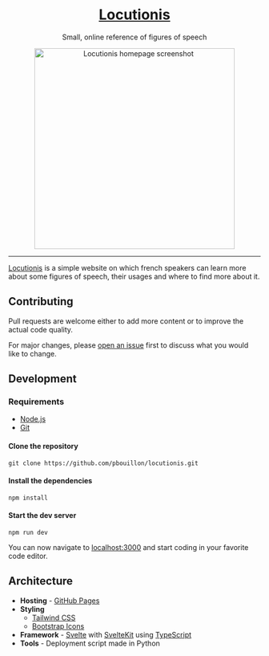 <h1 align="center">
  <a href=https://pbouillon.github.io/locutionis/>Locutionis</a>
</h1>

<p align="center">
    Small, online reference of figures of speech
</p>

<div align="center">
  <img
    alt="Locutionis homepage screenshot"
    src="https://user-images.githubusercontent.com/22640284/158055918-2573173e-8eac-440f-ad5b-8fcd111f6224.png"
    style="height: 400px;"/>
</div>

<hr />

[Locutionis](https://pbouillon.github.io/locutionis) is a simple website on which french speakers can learn more about some figures of speech, their usages and where to find more about it.

## Contributing

Pull requests are welcome either to add more content or to improve the actual code quality.

For major changes, please [open an issue](https://github.com/pBouillon/locutionis/issues/new) first to discuss what you would like to change.

## Development

### Requirements

- [Node.js](https://nodejs.org/en/)
- [Git](https://git-scm.com/)

#### Clone the repository

```
git clone https://github.com/pbouillon/locutionis.git
```

#### Install the dependencies

```
npm install
```

#### Start the dev server

```
npm run dev
```

You can now navigate to [localhost:3000](http://localhost:3000/) and start coding in your favorite code editor.

## Architecture

- **Hosting** - [GitHub Pages](https://pages.github.com/)
- **Styling**
  - [Tailwind CSS](https://tailwindcss.com/)
  - [Bootstrap Icons](https://icons.getbootstrap.com/)
- **Framework** - [Svelte](svelte.dev/) with [SvelteKit](https://kit.svelte.dev/) using [TypeScript](https://www.typescriptlang.org/)
- **Tools** - Deployment script made in Python
